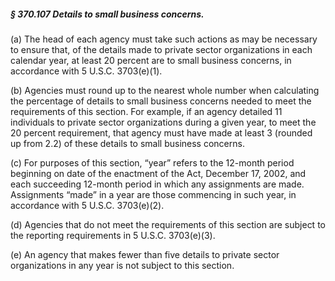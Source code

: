 ##### § 370.107 Details to small business concerns. #####

(a) The head of each agency must take such actions as may be necessary to ensure that, of the details made to private sector organizations in each calendar year, at least 20 percent are to small business concerns, in accordance with 5 U.S.C. 3703(e)(1).

(b) Agencies must round up to the nearest whole number when calculating the percentage of details to small business concerns needed to meet the requirements of this section. For example, if an agency detailed 11 individuals to private sector organizations during a given year, to meet the 20 percent requirement, that agency must have made at least 3 (rounded up from 2.2) of these details to small business concerns.

(c) For purposes of this section, “year” refers to the 12-month period beginning on date of the enactment of the Act, December 17, 2002, and each succeeding 12-month period in which any assignments are made. Assignments “made” in a year are those commencing in such year, in accordance with 5 U.S.C. 3703(e)(2).

(d) Agencies that do not meet the requirements of this section are subject to the reporting requirements in 5 U.S.C. 3703(e)(3).

(e) An agency that makes fewer than five details to private sector organizations in any year is not subject to this section.